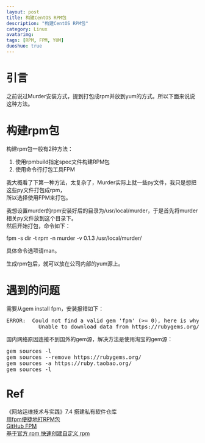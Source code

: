 ```yaml
---
layout: post
title: 构建CentOS RPM包
description: "构建CentOS RPM包"
category: Linux
avatarimg:
tags: [RPM, FPM, YUM]
duoshuo: true
---
```



# 引言
之前说过Murder安装方式，提到打包成rpm并放到yum的方式。所以下面来说说这种方法。  

# 构建rpm包
构建rpm包一般有2种方法：

01. 使用rpmbuild指定spec文件构建RPM包  
02. 使用命令行打包工具FPM

我大概看了下第一种方法，太复杂了，Murder实际上就一些py文件，我只是想把这些py文件打包成rpm，  
所以选择使用FPM来打包。  

我想设置murder的rpm安装好后的目录为/usr/local/murder，于是首先将murder相关py文件放到这个目录下。  
然后开始打包，命令如下：

>
fpm -s dir -t rpm -n murder -v 0.1.3 /usr/local/murder/

具体命令选项请man。

生成rpm包后，就可以放在公司内部的yum源上。



# 遇到的问题
需要从gem install fpm，安装报错如下：
<pre>
ERROR:  Could not find a valid gem 'fpm' (>= 0), here is why:
          Unable to download data from https://rubygems.org/ - Errno::ECONNRESET: Connection reset by peer - SSL_connect (https://rubygems.org/latest_specs.4.8.gz)
</pre>
国内网络原因连接不到国外的gem源，解决方法是使用淘宝的gem源：
<pre>
gem sources -l
gem sources --remove https://rubygems.org/
gem sources -a https://ruby.taobao.org/
gem sources -l
</pre>


# Ref
《网站运维技术与实践》7.4 搭建私有软件仓库  
[用fpm便捷地打RPM包](http://blog.csdn.net/willas/article/details/10329225)  
[GitHub FPM](https://github.com/jordansissel/fpm)  
[基于官方 rpm 快速创建自定义 rpm](https://mritd.me/2016/09/13/%E5%9F%BA%E4%BA%8E%E5%AE%98%E6%96%B9-rpm-%E5%BF%AB%E9%80%9F%E5%88%9B%E5%BB%BA%E8%87%AA%E5%AE%9A%E4%B9%89-rpm/)  

